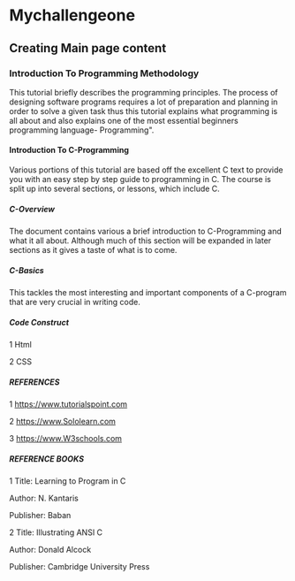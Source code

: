 # Mychallengeone
## Creating Main page content

### Introduction To Programming Methodology
This tutorial briefly describes the programming principles. The process of designing software programs requires a lot of preparation and planning in order to solve a given task thus this tutorial explains what programming is all about and also explains one of the most essential beginners programming language- Programming".
 #### Introduction To C-Programming
Various portions of this tutorial are based off the excellent C text to provide you with an easy step by step guide to programming in C. The course is split up into several sections, or lessons, which include C.
##### C-Overview 
The document contains various a brief introduction to C-Programming and what it all about. Although much of this section will be expanded in later sections as it gives a taste of what is to come.
##### C-Basics 
This tackles the most interesting and important components of a C-program that are very crucial in writing code.
##### Code Construct
  
1 Html

2 CSS

##### REFERENCES 
1 https://www.tutorialspoint.com 
 
 2 https://www.Sololearn.com 

3 https://www.W3schools.com

##### REFERENCE BOOKS 

1 Title: Learning to Program in C 
 
 Author: N. Kantaris 

Publisher: Baban
 
2 Title: Illustrating ANSI C 
 
 Author: Donald Alcock 
 
 Publisher: Cambridge University Press


